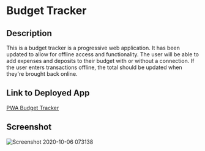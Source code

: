 # Budget Tracker

## Description
This is a budget tracker is a progressive web application. It has been updated to allow for offline access and functionality. The user will be able to add expenses and deposits to their budget with or without a connection. If the user enters transactions offline, the total should be updated when they're brought back online. <br>
## Link to Deployed App
[PWA Budget Tracker](https://ancient-shore-88106.herokuapp.com/)
## Screenshot
![Screenshot 2020-10-06 073138](https://user-images.githubusercontent.com/65680645/95196653-5bbcd680-07a6-11eb-805e-0e51ba8c9075.png)


